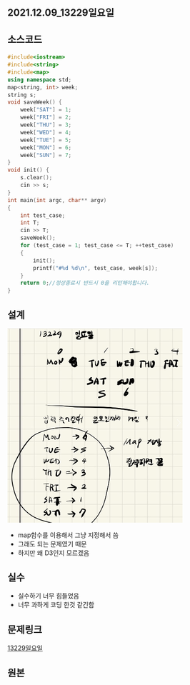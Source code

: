 ## 2021.12.09_13229일요일

## 소스코드

```c++
#include<iostream>
#include<string>
#include<map>
using namespace std;
map<string, int> week;
string s;
void saveWeek() {
	week["SAT"] = 1;
	week["FRI"] = 2;
	week["THU"] = 3;
	week["WED"] = 4;
	week["TUE"] = 5;
	week["MON"] = 6;
	week["SUN"] = 7;
}
void init() {
	s.clear();
	cin >> s;
}
int main(int argc, char** argv)
{
	int test_case;
	int T;
	cin >> T;
	saveWeek();
	for (test_case = 1; test_case <= T; ++test_case)
	{
		init();
		printf("#%d %d\n", test_case, week[s]);
	}
	return 0;//정상종료시 반드시 0을 리턴해야합니다.
}
```

## 설계

<img src="2021.12.09_13229일요일.assets/image-20211209220640403.png" alt="image-20211209220640403" style="zoom:50%;" />

- map함수를 이용해서 그냥 지정해서 씀
- 그래도 되는 문제였기 때문 
- 하지만 왜 D3인지 모르겠음

## 실수

- 실수하기 너무 힘들었음
- 너무 과하게 코딩 한것 같긴함

## 문제링크

[13229일요일](https://swexpertacademy.com/main/code/problem/problemDetail.do?contestProbId=AX0SaDW6L2oDFASs&categoryId=AX0SaDW6L2oDFASs&categoryType=CODE&problemTitle=&orderBy=FIRST_REG_DATETIME&selectCodeLang=ALL&select-1=&pageSize=10&pageIndex=1)

## 원본

